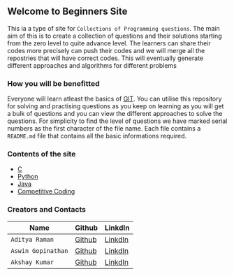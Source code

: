 ## Welcome to Beginners Site

This ia a type of site for `Collections of Programming questions`. The main aim of this is to create a collection of questions and their solutions starting from the zero level to quite advance level. The learners can share their codes more precisely can push their codes and we will merge all the repostries that will have correct codes. This will eventually generate different approaches and algorithms for different problems

### How you will be benefitted

Everyone will learn atleast the basics of [GIT](https://git-scm.com). You can utilise this repository for solving and practising questions as you keep on learning as you will get a bulk of questions and you can view the different approaches to solve the questions. For simplicity to find the level of questions we have marked serial numbers as the first character of the file name. Each file contains a `README.md` file that contains all the basic informations required.

### Contents of the site
<ul>
  <li><a href="https://ramanaditya.github.io/beginners/C/">C</a></li>
  <li><a href="https://ramanaditya.github.io/beginners/python">Python</a></li>
  <li><a href="https://ramanaditya.github.io/beginners/Java/">Java</a></li>
  <li><a href="https://ramanaditya.github.io/beginners/competitive_coding/">Competitive Coding</a></li>
</ul>

### Creators and Contacts
|Name|Github|LinkdIn|
|---------|-------|------|
|`Aditya Raman`| [Github](https://github.com/ramanaditya) | [LinkdIn](https://www.linkedin.com/in/ramanaditya/) |
|`Aswin Gopinathan` | [Github](https://github.com/infiniteoverflow) | [LinkdIn](https://www.linkedin.com/in/aswin-gopinathan-69556716a/) |
|`Akshay Kumar` | [Github](https://github.com/AkshayKumar007) | [LinkdIn](https://www.linkedin.com/in/akshay-kumar-b8025a130/) |
